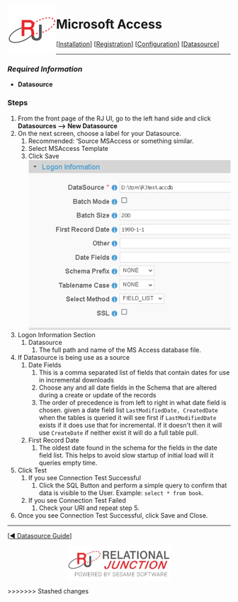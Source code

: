 <a href="http://www.sesamesoftware.com"><img align=left src="../images/RJOrbit110x110.png"></img></a>

[comment]: # (Change Heading to reflect Datasource)

#  Microsoft Access

[comment]: # (Leave Nav BAR untouched)

[[Installation](../guides/installguide.md)] [[Registration](../guides/RegistrationGuide.md)] [[Configuration](../guides/configurationGuide.md)] [[Datasource](../guides/DatasourceGuide.md)]

---
[comment]: # (Leave Or Alter Required info as needed)

### *Required Information*

* **Datasource**

### Steps

[comment]: # (step 1 is common to all Datasources)
[comment]: # (Step 2.1and 2.2 should be adjusted for Data Source specific)
[comment]: # (Step 3 should be Image of the datasource you can add the screenshot to the images folder or create a placeholder like {image of datasource screen})
[comment]: # (adjust step 4 and below as needed)

1. From the front page of the RJ UI, go to the left hand side and click **Datasources --> New Datasource**
2. On the next screen, choose a label for your Datasource.
   1. Recommended: ‘Source MSAccess or something similar.
   2. Select MSAccess Template
   3. Click Save
   ![MSAccess Datasource](../images/MSAccess.png)
3. Logon Information Section
   1. Datasource
      1. The full path and name of the MS Access database file.
4. If Datasource is being use as a source
   1. Date Fields
      1. This is a comma separated list of fields that contain dates for use in incremental downloads
      2. Choose any and all date fields in the Schema that are altered during a create or update of the records
      3. The order of precedence is from left to right in what date field is chosen. given a date field list `LastModifiedDate, CreatedDate` when the tables is queried it will see first if `LastModifiedDate` exists if it does use that for incremental. If it doesn't then it will use `CreateDate` if neither exist it will do a full table pull.
   2. First Record Date
      1. The oldest date found in the schema for the fields in the date field list. This helps to avoid slow startup of initial load will it queries empty time.
5. Click Test
   1. If you see Connection Test Successful
      1. Click the SQL Button and perform a simple query to confirm that data is visible to the User. Example: ``select * from book``.
   2. If you see Connection Test Failed
      1. Check your URI and repeat step 5.
6. Once you see Connection Test Successful, click Save and Close.

---

[[&#9664; Datasource Guide](../guides/DatasourceGuide.md)]

<p align="center" >  <a href="http://www.sesamesoftware.com"><img align=center src="../images/poweredBy.png" height="80px"></img></a> </p>
>>>>>>> Stashed changes
